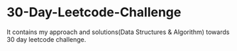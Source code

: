 # 30-Day-Leetcode-Challenge
It contains my approach and solutions(Data Structures &amp; Algorithm) towards 30 day leetcode challenge. 
